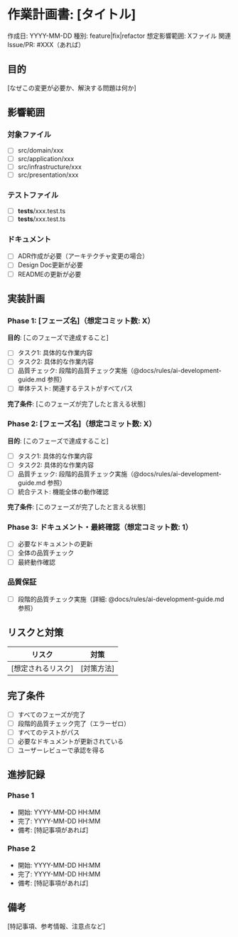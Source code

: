 <!--
Based on ai-coding-project-boilerplate by Shinsuke Kagawa
https://github.com/shinpr/ai-coding-project-boilerplate
-->

# 作業計画書: [タイトル]

作成日: YYYY-MM-DD
種別: feature|fix|refactor
想定影響範囲: Xファイル
関連Issue/PR: #XXX（あれば）

## 目的
[なぜこの変更が必要か、解決する問題は何か]

## 影響範囲
### 対象ファイル
- [ ] src/domain/xxx
- [ ] src/application/xxx
- [ ] src/infrastructure/xxx
- [ ] src/presentation/xxx

### テストファイル
- [ ] __tests__/xxx.test.ts
- [ ] __tests__/xxx.test.ts

### ドキュメント
- [ ] ADR作成が必要（アーキテクチャ変更の場合）
- [ ] Design Doc更新が必要
- [ ] READMEの更新が必要

## 実装計画

### Phase 1: [フェーズ名]（想定コミット数: X）
**目的**: [このフェーズで達成すること]

- [ ] タスク1: 具体的な作業内容
- [ ] タスク2: 具体的な作業内容
- [ ] 品質チェック: 段階的品質チェック実施（@docs/rules/ai-development-guide.md 参照）
- [ ] 単体テスト: 関連するテストがすべてパス

**完了条件**: [このフェーズが完了したと言える状態]

### Phase 2: [フェーズ名]（想定コミット数: X）
**目的**: [このフェーズで達成すること]

- [ ] タスク1: 具体的な作業内容
- [ ] タスク2: 具体的な作業内容
- [ ] 品質チェック: 段階的品質チェック実施（@docs/rules/ai-development-guide.md 参照）
- [ ] 統合テスト: 機能全体の動作確認

**完了条件**: [このフェーズが完了したと言える状態]

### Phase 3: ドキュメント・最終確認（想定コミット数: 1）
- [ ] 必要なドキュメントの更新
- [ ] 全体の品質チェック
- [ ] 最終動作確認

### 品質保証
- [ ] 段階的品質チェック実施（詳細: @docs/rules/ai-development-guide.md 参照）

## リスクと対策
| リスク | 対策 |
|--------|------|
| [想定されるリスク] | [対策方法] |

## 完了条件
- [ ] すべてのフェーズが完了
- [ ] 段階的品質チェック完了（エラーゼロ）
- [ ] すべてのテストがパス
- [ ] 必要なドキュメントが更新されている
- [ ] ユーザーレビューで承認を得る

## 進捗記録
### Phase 1
- 開始: YYYY-MM-DD HH:MM
- 完了: YYYY-MM-DD HH:MM
- 備考: [特記事項があれば]

### Phase 2
- 開始: YYYY-MM-DD HH:MM
- 完了: YYYY-MM-DD HH:MM
- 備考: [特記事項があれば]

## 備考
[特記事項、参考情報、注意点など]